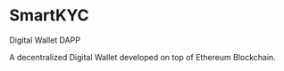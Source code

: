 # SmartKYC
Digital Wallet DAPP

A decentralized Digital Wallet developed on top of Ethereum Blockchain.
